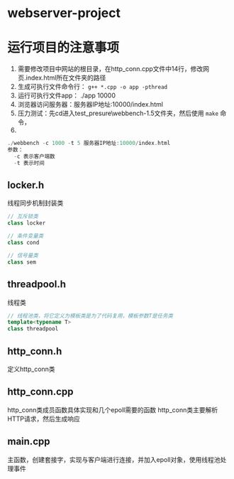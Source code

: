 # webserver-project

# 运行项目的注意事项
1. 需要修改项目中网站的根目录，在http_conn.cpp文件中14行，修改网页.index.html所在文件夹的路径
2. 生成可执行文件命令行： `g++ *.cpp -o app -pthread`
3. 运行可执行文件app： ./app 10000
4. 浏览器访问服务器：服务器IP地址:10000/index.html
5. 压力测试：先cd进入test_presure\webbench-1.5文件夹，然后使用 `make` 命令，
6.
 ```cpp
 ./webbench -c 1000 -t 5 服务器IP地址:10000/index.html
参数：
   -c 表示客户端数 
   -t 表示时间
```
## locker.h
线程同步机制封装类
```CPP
// 互斥锁类
class locker

// 条件变量类
class cond

// 信号量类
class sem
```

## threadpool.h 
线程类
```CPP
// 线程池类，将它定义为模板类是为了代码复用，模板参数T是任务类
template<typename T>
class threadpool
```
## http_conn.h
定义http_conn类

## http_conn.cpp
http_conn类成员函数具体实现和几个epoll需要的函数
http_conn类主要解析HTTP请求，然后生成响应

## main.cpp
主函数，创建套接字，实现与客户端进行连接，并加入epoll对象，使用线程池处理事件
